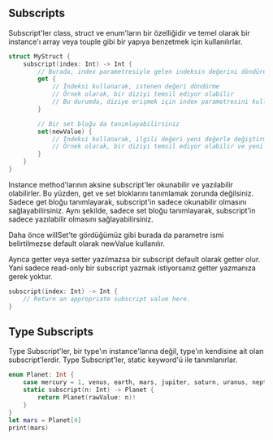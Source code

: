 ## Subscripts

Subscript'ler class, struct ve enum'ların bir özelliğidir ve temel olarak bir instance'ı array veya touple gibi bir yapıya benzetmek için kullanılırlar.

```swift
struct MyStruct {
    subscript(index: Int) -> Int {
        // Burada, index parametresiyle gelen indeksin değerini döndüren bir get bloğu bulunur
        get {
            // İndeksi kullanarak, istenen değeri döndürme
            // Örnek olarak, bir diziyi temsil ediyor olabilir
            // Bu durumda, diziye erişmek için index parametresini kullanarak ilgili elemanı döndürebilirsiniz.
        }

        // Bir set bloğu da tanımlayabilirsiniz
        set(newValue) {
            // İndeksi kullanarak, ilgili değeri yeni değerle değiştirme
            // Örnek olarak, bir diziyi temsil ediyor olabilir ve yeni değeri, index parametresi ile belirtilen indeksteki elemana atayabilirsiniz.
        }
    }
}
```

Instance method'larının aksine subscript'ler okunabilir ve yazılabilir olabilirler. Bu yüzden, get ve set bloklarını tanımlamak zorunda değilsiniz. Sadece get bloğu tanımlayarak, subscript'in sadece okunabilir olmasını sağlayabilirsiniz. Aynı şekilde, sadece set bloğu tanımlayarak, subscript'in sadece yazılabilir olmasını sağlayabilirsiniz.

Daha önce willSet'te gördüğümüz gibi burada da parametre ismi belirtilmezse default olarak newValue kullanılır.

Ayrıca getter veya setter yazılmazsa bir subscript default olarak getter olur.
Yani sadece read-only bir subscript yazmak istiyorsanız getter yazmanıza gerek yoktur.

```swift
subscript(index: Int) -> Int {
    // Return an appropriate subscript value here.
}
```

## Type Subscripts

Type Subscript'ler, bir type'ın instance'larına değil, type'ın kendisine ait olan subscript'lerdir. Type Subscript'ler, static keyword'ü ile tanımlanırlar.

```swift
enum Planet: Int {
    case mercury = 1, venus, earth, mars, jupiter, saturn, uranus, neptune
    static subscript(n: Int) -> Planet {
        return Planet(rawValue: n)!
    }
}
let mars = Planet[4]
print(mars)
```


